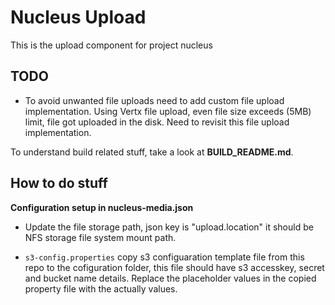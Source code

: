 Nucleus Upload
================

This is the upload component for project nucleus 


TODO
----
* To avoid unwanted file uploads need to add custom file upload implementation. Using Vertx file upload, even file size exceeds (5MB) limit, file got uploaded in the disk. Need to revisit this file upload implementation. 

To understand build related stuff, take a look at **BUILD_README.md**.


How to do stuff
---------------

**Configuration setup in nucleus-media.json**

 - Update the file storage path, json key is "upload.location" it should be NFS storage  file system mount path.
 
 - ```s3-config.properties``` copy  s3 configuaration template  file  from this repo  to  the cofiguration folder, this file should have s3 accesskey, secret and bucket name details. Replace the placeholder values in the copied property file with the actually values.
 





